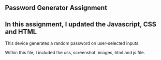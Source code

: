 ## Password Generator Assignment
## In this assignment, I updated the Javascript, CSS and HTML
This device generates a random password on user-selected inputs.


Within this file, I included the css, screenshot, images, html and js file.
